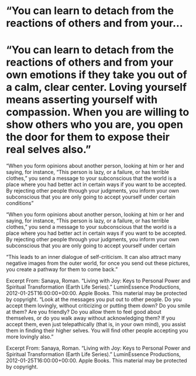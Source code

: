 # “You can learn to detach from the reactions of others and from your…

# “You can learn to detach from the reactions of others and from your own emotions if they take you out of a calm, clear center. Loving yourself means asserting yourself with compassion. When you are willing to show others who you are, you open the door for them to expose their real selves also.”

“When you form opinions about another person, looking at him or her and saying, for instance, “This person is lazy, or a failure, or has terrible clothes,” you send a message to your subconscious that the world is a place where you had better act in certain ways if you want to be accepted.
 
By rejecting other people through your judgments, you inform your own subconscious that you are only going to accept yourself under certain conditions”

“When you form opinions about another person, looking at him or her and saying, for instance, “This person is lazy, or a failure, or has terrible clothes,” you send a message to your subconscious that the world is a place where you had better act in certain ways if you want to be accepted.
 
By rejecting other people through your judgments, you inform your own subconscious that you are only going to accept yourself under certain 

“This leads to an inner dialogue of self-criticism. It can also attract many negative images from the outer world, for once you send out these pictures, you create a pathway for them to come back.”

Excerpt From: Sanaya, Roman. “Living with Joy: Keys to Personal Power and Spiritual Transformation (Earth Life Series).” LuminEssence Productions, 2012-01-25T16:00:00+00:00. Apple Books. 
This material may be protected by copyright.
“Look at the messages you put out to other people. Do you accept them lovingly, without criticizing or putting them down? Do you smile at them? Are you friendly? Do you allow them to feel good about themselves, or do you walk away without acknowledging them? If you accept them, even just telepathically (that is, in your own mind), you assist them in finding their higher selves. You will find other people accepting you more lovingly also.”

Excerpt From: Sanaya, Roman. “Living with Joy: Keys to Personal Power and Spiritual Transformation (Earth Life Series).” LuminEssence Productions, 2012-01-25T16:00:00+00:00. Apple Books. 
This material may be protected by copyright.
